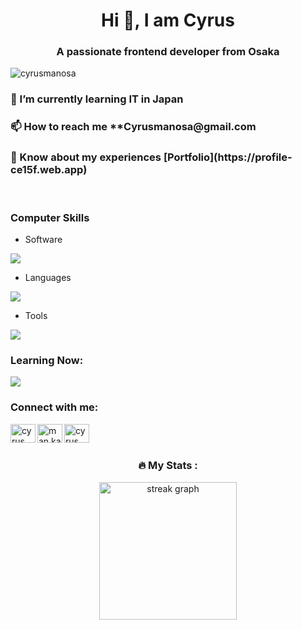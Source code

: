 <h1 align="center">Hi 👋, I am Cyrus</h1>
<h3 align="center">A passionate frontend developer from Osaka</h3>

<p align="left"> <img src="https://komarev.com/ghpvc/?username=cyrusmanosa&label=Profile%20views&color=0e75b6&style=flat" alt="cyrusmanosa" /></p>
<h3>🌱 I’m currently learning IT in Japan</h3>
<h3>📫 How to reach me **Cyrusmanosa@gmail.com</h3>
<h3>📄 Know about my experiences [Portfolio](https://profile-ce15f.web.app)</h3><br>

<h3 align="left">Computer Skills</h3>

- Software
<img src="https://skillicons.dev/icons?i=,ps,pr,ae,au"/>

- Languages
<img src="https://skillicons.dev/icons?i=,mysql,postgres,html,css,php,go,docker,flutter,dart,laravel,java"/>

- Tools
<img src="https://skillicons.dev/icons?i=,vscode,idea,figma,postman,androidstudio,arduino,ubuntu,gradle,apple"/>

<br>

<h3 align="left">Learning Now:</h3>
<img src="https://skillicons.dev/icons?i=aws,firebase,js,linux,react,github,py,raspberrypi" />

<br>

<h3 align="left">Connect with me:</h3>
<p align="left">
  
<a href="https://www.linkedin.com/in/cyrusmanmkc/" target="blank"><img align="left" src="https://raw.githubusercontent.com/rahuldkjain/github-profile-readme-generator/master/src/images/icons/Social/linked-in-alt.svg" alt="cyrus man" height="30" width="40" /></a>
  
<a href="https://www.facebook.com/man.chun.779/" target="blank"><img align="left" src="https://raw.githubusercontent.com/rahuldkjain/github-profile-readme-generator/master/src/images/icons/Social/facebook.svg" alt="man ka chun" height="30" width="40" /></a>
  
<a href="https://instagram.com/cyrus_mkc" target="blank"><img align="left" src="https://raw.githubusercontent.com/rahuldkjain/github-profile-readme-generator/master/src/images/icons/Social/instagram.svg" alt="cyrus_mkc" height="30" width="40" /></a>
</p>
<br><br>

<h3 align="center">🔥 My Stats :</h3>
<div align="center">
  <img src="https://streak-stats.demolab.com?user=maurodesouza&locale=en&mode=daily&theme=dark&hide_border=false&border_radius=5&order=3" height="220" alt="streak graph"  />
</div>

